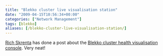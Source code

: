 ```yaml
---
title: "Blekko cluster live visualisation station"
date: "2009-04-15T10:56:34+00:00"
categories: ["Network Management"]
tags: [blekko]
aliases: [/blekko-cluster-live-visualisation-station/]
---
```


[Rich Skrenta](http://www.skrenta.com/) has done a post about the [Blekko cluster health visualisation console](http://www.skrenta.com/2009/04/blekkos_ambient_cluster_health.html). Very neat!
